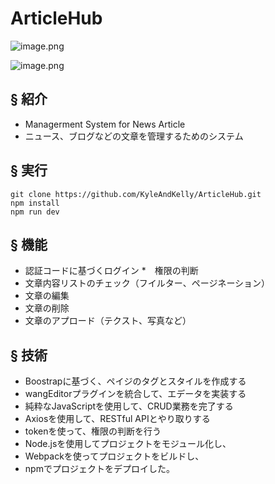 # ArticleHub

![image.png](https://qiita-image-store.s3.ap-northeast-1.amazonaws.com/0/3916068/089c5c0c-aee9-0865-7922-33856501c319.png)

![image.png](https://qiita-image-store.s3.ap-northeast-1.amazonaws.com/0/3916068/1b9d92e7-7d42-34ee-4b72-d20dea857311.png)


## <a name="introduction">&sect; 紹介</a>

- Managerment System for News Article 
- ニュース、ブログなどの文章を管理するためのシステム



## <a name="execution">&sect; 実行</a>
```
git clone https://github.com/KyleAndKelly/ArticleHub.git
npm install
npm run dev
```
## <a name="function">&sect; 機能</a>

* 認証コードに基づくログイン
*　権限の判断
* 文章内容リストのチェック（フイルター、ページネーション）
* 文章の編集
* 文章の削除
* 文章のアプロード（テクスト、写真など）


## <a name="skill">&sect; 技術</a>
* Boostrapに基づく、ペイジのタグとスタイルを作成する
* wangEditorプラグインを統合して、エデータを実装する
* 純粋なJavaScriptを使用して、CRUD業務を完了する
* Axiosを使用して、RESTful APIとやり取りする
* tokenを使って、権限の判断を行う
* Node.jsを使用してプロジェクトをモジュール化し、
* Webpackを使ってプロジェクトをビルドし、
* npmでプロジェクトをデプロイした。




